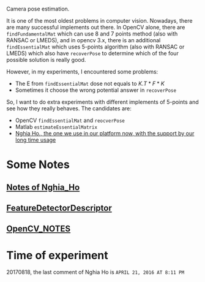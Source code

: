 Camera pose estimation.

It is one of the most oldest problems in computer vision. Nowadays, there are many successful implements out there. In OpenCV alone, there are `findFundamentalMat` which can use 8 and 7 points method (also with RANSAC or LMEDS), and in opencv 3.x, there is an additional `findEssentialMat` which uses 5-points algorithm (also with RANSAC or LMEDS) which also have `recoverPose` to determine which of the four possible solution is really good.

However, in my experiments, I encountered some problems:

* The E from `findEssentialMat` dose not equals to $K.T * F * K$
* Sometimes it choose the wrong potential answer in `recoverPose`

So, I want to do extra experiments with different implements of 5-points and see how they really behaves. The candidates are:

* OpenCV `findEssentialMat` and `reocverPose`
* Matlab `estimateEssentialMatrix`
* [Nghia Ho., the one we use in our platform now, with the support by our long time usage](http://nghiaho.com/?p=1675)

# Some Notes

## [Notes of Nghia_Ho](Notes_of_Nghia_Ho.md)

## [FeatureDetectorDescriptor](FeatureDetectorDescriptor.md)

## [OpenCV_NOTES](OpenCV_NOTES.md)

# Time of experiment

20170818, the last comment of Nghia Ho is `APRIL 21, 2016 AT 8:11 PM`

